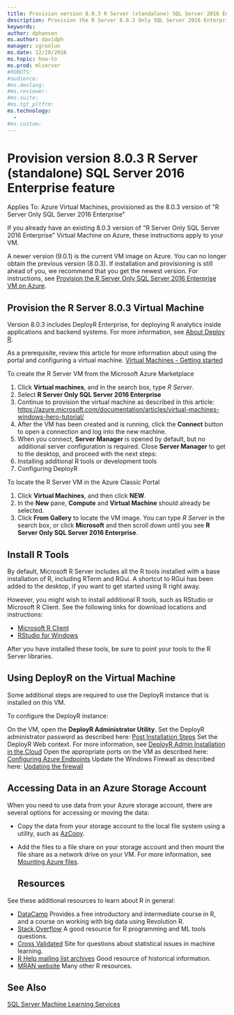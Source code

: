 ```yaml
---
title: Provision version 8.0.3 R Server (standalone) SQL Server 2016 Enterprise feature
description: Provision the R Server 8.0.3 Only SQL Server 2016 Enterprise VM on Azure
keywords: 
author: dphansen
ms.author: davidph
manager: cgronlun
ms.date: 12/20/2016
ms.topic: how-to
ms.prod: mlserver
#ROBOTS: 
#audience: 
#ms.devlang: 
#ms.reviewer: 
#ms.suite: 
#ms.tgt_pltfrm: 
ms.technology: 
  - 
#ms.custom: 
---
```


# Provision version 8.0.3 R Server (standalone) SQL Server 2016 Enterprise feature

Applies To: Azure Virtual Machines, provisioned as the 8.0.3 version of "R Server Only SQL Server 2016 Enterprise"

If you already have an existing 8.0.3 version of "R Server Only SQL Server 2016 Enterprise" Virtual Machine on Azure, these instructions apply to your VM. 

A newer version (9.0.1) is the current VM image on Azure. You can no longer obtain the previous version (8.0.3). If installation and provisioning is still ahead of you, we recommend that you get the newest version. For instructions, see [Provision the R Server Only SQL Server 2016 Enterprise VM on Azure](https://docs.microsoft.com/azure/machine-learning/data-science-virtual-machine/provision-vm).

## Provision the R Server 8.0.3 Virtual Machine

Version 8.0.3 includes DeployR Enterprise, for deploying R analytics inside applications and backend systems. For more information, see [About Deploy R](../deployr/deployr-about.md).

As a prerequisite, review this article for more information about using the portal and configuring a virtual machine. [Virtual Machines - Getting started](https://azure.microsoft.com/documentation/learning-paths/virtual-machines/)

To create the R Server VM from the Microsoft Azure Marketplace

1. Click **Virtual machines**, and in the search box, type *R Server*.
2. Select **R Server Only SQL Server 2016 Enterprise**
3. Continue to provision the virtual machine as described in this article: https://azure.microsoft.com/documentation/articles/virtual-machines-windows-hero-tutorial/
4. After the VM has been created and is running, click the **Connect** button to open a connection and log into the new machine.
5. When you connect, **Server Manager** is opened by default, but no additional server configuration is required. Close **Server Manager** to get to the desktop, and proceed with the next steps: 
6. Installing additional R tools or development tools
7. Configuring DeployR

To locate the R Server VM in the Azure Classic Portal

1. Click **Virtual Machines**, and then click **NEW**.
2. In the **New** pane, **Compute** and **Virtual Machine** should already be selected.
3. Click **From Gallery** to locate the VM image. You can type *R Server* in the search box, or click **Microsoft** and then scroll down until you see **R Server Only SQL Server 2016 Enterprise**.

## Install R Tools

By default, Microsoft R Server includes all the R tools installed with a base installation of R, including RTerm and RGui. A shortcut to RGui has been added to the desktop, if you want to get started using R right away.

However, you might wish to install additional R tools, such as RStudio or Microsoft R Client. See the following links for download locations and instructions:

+ [Microsoft R Client](../r-client/what-is-microsoft-r-client.md)
+ [RStudio for Windows](https://www.rstudio.com)

After you have installed these tools, be sure to point your tools to the R Server libraries.

## Using DeployR on the Virtual Machine

Some additional steps are required to use the DeployR instance that is installed on this VM.

To configure the DeployR instance:

On the VM, open the **DeployR Administrator Utility**.
Set the DeployR administrator password as described here: [Post Installation Steps](../deployr/deployr-install-on-windows.md#post-installation-steps)
Set the DeployR Web context. For more information, see [DeployR Admin Installation in the Cloud](../deployr/deployr-admin-install-in-cloud.md)
Open the appropriate ports on the VM as described here: [Configuring Azure Endpoints](../deployr/deployr-admin-install-in-cloud.md#configuring-azure-endpoints)
Update the Windows Firewall as described here: [Updating the firewall](../deployr/deployr-admin-install-in-cloud.md#updating-the-firewall)

## Accessing Data in an Azure Storage Account

When you need to use data from your Azure storage account, there are several options for accessing or moving the data:

+ Copy the data from your storage account to the local file system using a utility, such as [AzCopy](https://docs.microsoft.com/azure/storage/storage-use-azcopy#copy-files-in-azure-file-storage-with-azcopy-preview-version-only).
+ Add the files to a file share on your storage account and then mount the file share as a network drive on your VM. For more information, see [Mounting Azure files](https://docs.microsoft.com/azure/storage/storage-dotnet-how-to-use-files).

  ## Resources

See these additional resources to learn about R in general:

+ [DataCamp](https://www.datacamp.com/) Provides a free introductory and intermediate course in R, and a course on working with big data using Revolution R.
+ [Stack Overflow](http://stackoverflow.com/) A good resource for R programming and ML tools questions.
+ [Cross Validated](https://stats.stackexchange.com/) Site for questions about statistical issues in machine learning.
+ [R Help mailing list archives](https://www.r-project.org/mail.html) Good resource of historical information.
+ [MRAN website](https://mran.microsoft.com/documents/getting-started/) Many other R resources.

## See Also

[SQL Server Machine Learning Services](https://docs.microsoft.com/sql/advanced-analytics/r/sql-server-r-services)
